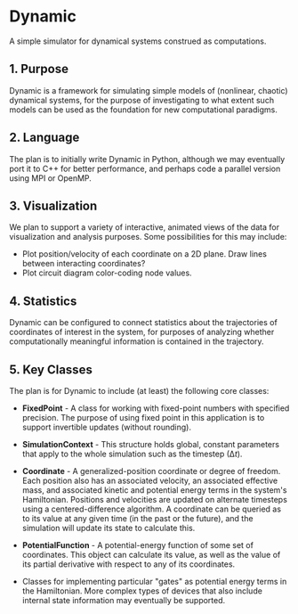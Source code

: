 # Dynamic
A simple simulator for dynamical systems construed as computations.

## 1. Purpose
Dynamic is a framework for simulating simple models of (nonlinear, chaotic) dynamical systems, for the purpose of investigating to what extent such models can be used as the foundation for new computational paradigms.

## 2. Language
The plan is to initially write Dynamic in Python, although we may eventually port it to C++ for better performance, and perhaps code a parallel version using MPI or OpenMP.

## 3. Visualization
We plan to support a variety of interactive, animated views of the data for visualization and analysis purposes.  Some possibilities for this may include: 

* Plot position/velocity of each coordinate on a 2D plane.  Draw lines between interacting coordinates?
* Plot circuit diagram color-coding node values.

## 4. Statistics
Dynamic can be configured to connect statistics about the trajectories of coordinates of interest in the system, for purposes of analyzing whether computationally meaningful information is contained in the trajectory.

## 5. Key Classes
The plan is for Dynamic to include (at least) the following core classes:

* **FixedPoint** - A class for working with fixed-point numbers with specified precision.  The purpose of using fixed point in this application is to support invertible updates (without rounding).

* **SimulationContext** - This structure holds global, constant parameters that apply to the whole simulation such as the timestep (∆*t*).

* **Coordinate** - A generalized-position coordinate or degree of freedom.  Each position also has an associated velocity, an associated effective mass, and associated kinetic and potential energy terms in the system's Hamiltonian.  Positions and velocities are updated on alternate timesteps using a centered-difference algorithm.  A coordinate can be queried as to its value at any given time (in the past or the future), and the simulation will update its state to calculate this.

* **PotentialFunction** - A potential-energy function of some set of coordinates.  This object can calculate its value, as well as the value of its partial derivative with respect to any of its coordinates.

* Classes for implementing particular "gates" as potential energy terms in the Hamiltonian.  More complex types of devices that also include internal state information may eventually be supported.


